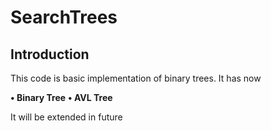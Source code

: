 # SearchTrees

## Introduction

This code is basic implementation of binary trees. 
It has now

**• Binary Tree**
**• AVL Tree**

It will be extended in future
